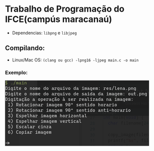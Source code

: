 # Trabalho de Programação do IFCE(campús maracanaú)

- Dependencias: `libpng` e `libjpeg`
## Compilando:
- Linux/Mac OS: `(clang ou gcc) -lpng16 -ljpeg main.c -o main`

### Exemplo:
![](res/screenshot_exemplo.png)

